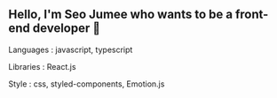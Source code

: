 ## Hello, I'm Seo Jumee who wants to be a front-end developer 🥰

Languages : javascript, typescript

Libraries : React.js

Style : css, styled-components, Emotion.js
